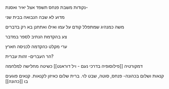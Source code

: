נקודות משבת פנחס תשפד אצל יאיר ואסנת-

מדוע לא שבה הנבואה בבית שני

משה כמנהיג שמתפלל קודם על עמו ואילו ואתחנן בא רק בדברים

צע בהקדמת הנתיב לספר במדבר

ערי מקלט כהקדמה לכניסה חארץ

הר העברים- זהות עברית?

דמקורטיה [[פילוסופיה בדרכי נעם - ויל דוראנט]] כשיטה מחלישה למלחמה

קנאות ושלום בכהונה- פנחס, סוטה, שבט לוי. ברית שלום כאיזון לקנאות. קנאים פוגעים בו [[כהונה]]

